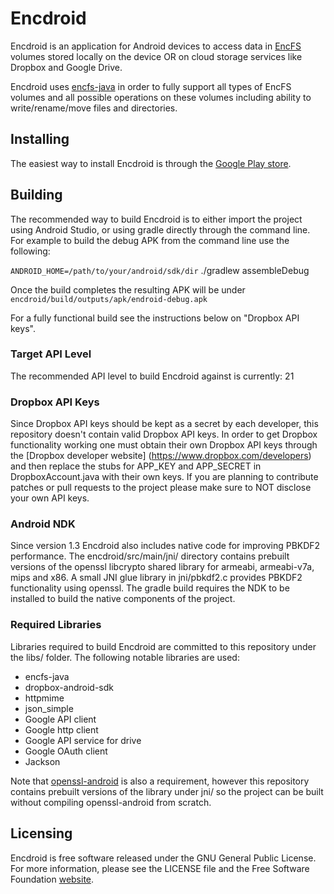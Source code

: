 Encdroid
========

Encdroid is an application for Android devices to access data in
[EncFS](http://www.arg0.net/encfs) volumes stored locally on the device OR on
cloud storage services like Dropbox and Google Drive.

Encdroid uses [encfs-java](https://github.com/mrpdaemon/encfs-java) in order
to fully support all types of EncFS volumes and all possible operations on
these volumes including ability to write/rename/move files and directories.

## Installing

The easiest way to install Encdroid is through the
[Google Play store](https://play.google.com/store/apps/details?id=org.mrpdaemon.android.encdroid).

## Building

The recommended way to build Encdroid is to either import the project using
Android Studio, or using gradle directly through the command line. For example
to build the debug APK from the command line use the following:

`ANDROID_HOME=/path/to/your/android/sdk/dir` ./gradlew assembleDebug

Once the build completes the resulting APK will be under `encdroid/build/outputs/apk/endroid-debug.apk`

For a fully functional build see the instructions below on "Dropbox API keys".

### Target API Level

The recommended API level to build Encdroid against is currently: 21

### Dropbox API Keys

Since Dropbox API keys should be kept as a secret by each developer, this
repository doesn't contain valid Dropbox API keys. In order to get Dropbox
functionality working one must obtain their own Dropbox API keys through
the [Dropbox developer website] (https://www.dropbox.com/developers) and then
replace the stubs for APP_KEY and APP_SECRET in DropboxAccount.java with their
own keys. If you are planning to contribute patches or pull requests to the
project please make sure to NOT disclose your own API keys.

### Android NDK

Since version 1.3 Encdroid also includes native code for improving PBKDF2
performance. The encdroid/src/main/jni/ directory contains prebuilt versions of
the openssl libcrypto shared library for armeabi, armeabi-v7a, mips and x86. A
small JNI glue library in jni/pbkdf2.c provides PBKDF2 functionality using
openssl. The gradle build requires the NDK to be installed to build the native
components of the project.

### Required Libraries

Libraries required to build Encdroid are committed to this repository under
the libs/ folder. The following notable libraries are used:

* encfs-java
* dropbox-android-sdk
* httpmime
* json_simple
* Google API client
* Google http client
* Google API service for drive
* Google OAuth client
* Jackson

Note that [openssl-android](https://github.com/guardianproject/openssl-android)
is also a requirement, however this repository contains prebuilt versions of the
library under jni/ so the project can be built without compiling openssl-android
from scratch.

## Licensing

Encdroid is free software released under the GNU General Public License. For
more information, please see the LICENSE file and the Free Software Foundation
[website](http://www.gnu.org/licenses/gpl.html).
